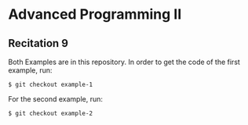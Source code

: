 # Advanced Programming II
## Recitation 9

Both Examples are in this repository.
In order to get the code of the first example, run:
```shell
$ git checkout example-1
```

For the second example, run:
```shell
$ git checkout example-2
```

